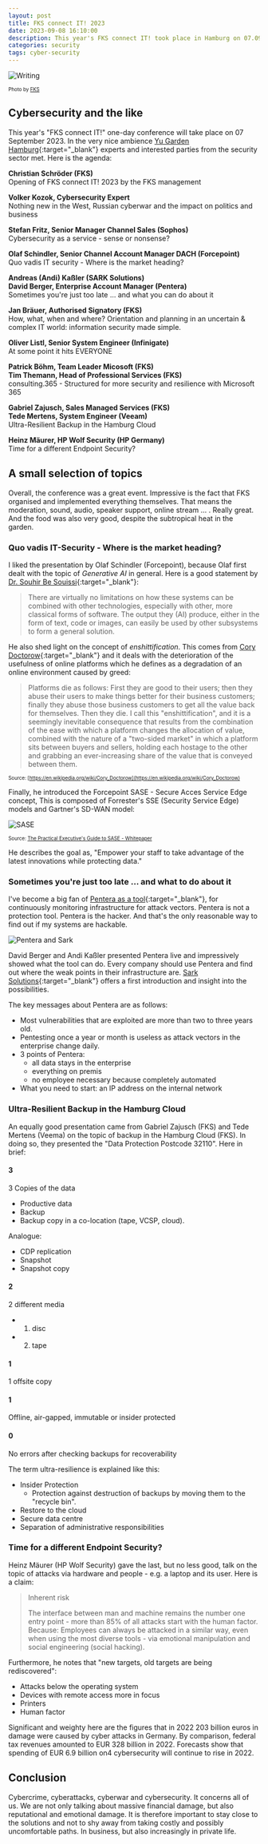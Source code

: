 ```yaml
---
layout: post
title: FKS connect IT! 2023
date: 2023-09-08 16:10:00
description: This year's FKS connect IT! took place in Hamburg on 07.09.2023. There were again many interesting presentations on the topic of "Strengthening resilience, increasing security".
categories: security
tags: cyber-security
---
```


![Writing](/assets/images/fks-it-connect-2023.png)

<span style="font-size: 0.7em">Photo by <a href="https://www.fks.de">FKS</a></span>

## Cybersecurity and the like

This year's "FKS connect IT!" one-day conference will take place on 07 September 2023. In the very nice ambience [Yu Garden Hamburg](https://www.yugarden.hamburg/){:target="_blank"} experts and interested parties from the security sector met. Here is the agenda:

<p><strong>Christian Schröder (FKS)</strong><br />
Opening of FKS connect IT! 2023 by the FKS management</p>
<p><strong>Volker Kozok, Cybersecurity Expert</strong><br />
Nothing new in the West, Russian cyberwar and the impact on politics and business</p>
<p><strong>Stefan Fritz, Senior Manager Channel Sales (Sophos)</strong><br />
Cybersecurity as a service - sense or nonsense?</p>
<p><strong>Olaf Schindler, Senior Channel Account Manager DACH (Forcepoint)</strong><br />
Quo vadis IT security - Where is the market heading?</p>
<p><strong>Andreas (Andi) Kaßler (SARK Solutions)<br />David Berger, Enterprise Account Manager (Pentera)</strong><br />
Sometimes you're just too late ... and what you can do about it</p>
<p><strong>Jan Bräuer, Authorised Signatory (FKS)</strong><br />
How, what, when and where? Orientation and planning in an uncertain & complex IT world: information security made simple.</p>
<p><strong>Oliver Listl, Senior System Engineer (Infinigate)</strong><br />
At some point it hits EVERYONE</p>
<p><strong>Patrick Böhm, Team Leader Micosoft (FKS)<br />Tim Themann, Head of Professional Services (FKS)</strong><br />
consulting.365 - Structured for more security and resilience with Microsoft 365</p>
<p><strong>Gabriel Zajusch, Sales Managed Services (FKS)<br />Tede Mertens, System Engineer (Veeam)</strong><br />
Ultra-Resilient Backup in the Hamburg Cloud</p>
<p><strong>Heinz Mäurer, HP Wolf Security (HP Germany)</strong><br />Time for a different Endpoint Security?</p>

## A small selection of topics

Overall, the conference was a great event. Impressive is the fact that FKS organised and implemented everything themselves. That means the moderation, sound, audio, speaker support, online stream ... . Really great. And the food was also very good, despite the subtropical heat in the garden.

### Quo vadis IT-Security - Where is the market heading?

I liked the presentation by Olaf Schindler (Forcepoint), because Olaf first dealt with the topic of _Generative AI_ in general. Here is a good statement by [Dr. Souhir Be Souissi](https://souhirbensouissi.wordpress.com/){:target="_blank"}:

> There are virtually no limitations on how these systems can be combined with other technologies, especially with other, more classical forms of software. The output they (AI) produce, either in the form of text, code or images, can easily be used by other subsystems to form a general solution. 

He also shed light on the concept of _enshittification_. This comes from [Cory Doctorow](https://en.wikipedia.org/wiki/Cory_Doctorow){:target="_blank"} and it deals with the deterioration of the usefulness of online platforms which he defines as a degradation of an online environment caused by greed: 

> Platforms die as follows: First they are good to their users; then they abuse their users to make things better for their business customers; finally they abuse those business customers to get all the value back for themselves. Then they die. I call this "enshittification", and it is a seemingly inevitable consequence that results from the combination of the ease with which a platform changes the allocation of value, combined with the nature of a "two-sided market" in which a platform sits between buyers and sellers, holding each hostage to the other and grabbing an ever-increasing share of the value that is conveyed between them.

<span style="font-size: 0.7em">Source: [https://en.wikipedia.org/wiki/Cory_Doctorow](https://en.wikipedia.org/wiki/Cory_Doctorow)</span>

Finally, he introduced the Forcepoint SASE - Secure Acces Service Edge concept, This is composed of Forrester's SSE (Security Service Edge) models and Gartner's SD-WAN model:

![SASE](/assets/images/sase.png)

<span style="font-size: 0.7em">Source: [The Practical Executive's
Guide to SASE - Whitepaper](https://www.forcepoint.com/sites/default/files/resources/whitepapers/whitepaper-practical-executives-guide-to-sase-en_0_0_0_0_0_0.pdf)</span>

He describes the goal as, "Empower your staff to take advantage of the latest innovations while protecting data."

### Sometimes you're just too late ... and what to do about it

I've become a big fan of [Pentera as a tool](https://pentera.io/){:target="_blank"}, for continuously monitoring infrastructure for attack vectors. Pentera is not a protection tool. Pentera is the hacker. And that's the only reasonable way to find out if my systems are hackable. 

![Pentera and Sark](/assets/images/pentera-sark.jpg)

David Berger and Andi Kaßler presented Pentera live and impressively showed what the tool can do. Every company should use Pentera and find out where the weak points in their infrastructure are. [Sark Solutions](https://www.sark-solutions.com/){:target="_blank"} offers a first introduction and insight into the possibilities.

The key messages about Pentera are as follows:

* Most vulnerabilities that are exploited are more than two to three years old.
* Pentesting once a year or month is useless as attack vectors in the enterprise change daily.
* 3 points of Pentera: 
    * all data stays in the enterprise
    * everything on premis
    * no employee necessary because completely automated
* What you need to start: an IP address on the internal network

### Ultra-Resilient Backup in the Hamburg Cloud

An equally good presentation came from Gabriel Zajusch (FKS) and Tede Mertens (Veema) on the topic of backup in the Hamburg Cloud (FKS). In doing so, they presented the "Data Protection Postcode 32110". Here in brief:

#### 3

3 Copies of the data

* Productive data
* Backup
* Backup copy in a co-location (tape, VCSP, cloud).

Analogue:

* CDP replication
* Snapshot
* Snapshot copy

#### 2

2 different media

* 1. disc
* 2. tape

#### 1

1 offsite copy 

#### 1

Offline, air-gapped, immutable or insider protected

#### 0

No errors after checking backups for recoverability

The term ultra-resilience is explained like this:

* Insider Protection
    * Protection against destruction of backups by moving them to the "recycle bin".
* Restore to the cloud
* Secure data centre
* Separation of administrative responsibilities

### Time for a different Endpoint Security?

Heinz Mäurer (HP Wolf Security) gave the last, but no less good, talk on the topic of attacks via hardware and people - e.g. a laptop and its user. Here is a claim:

> Inherent risk
>
> The interface between man and machine remains the number one entry point - more than 85% of all attacks start with the human factor. Because: Employees can always be attacked in a similar way, even when using the most diverse tools - via emotional manipulation and social engineering (social hacking).

Furthermore, he notes that "new targets, old targets are being rediscovered":

* Attacks below the operating system
* Devices with remote access more in focus
* Printers
* Human factor

Significant and weighty here are the figures that in 2022 203 billion euros in damage were caused by cyber attacks in Germany. By comparison, federal tax revenues amounted to EUR 328 billion in 2022. Forecasts show that spending of EUR 6.9 billion on4 cybersecurity will continue to rise in 2022.

## Conclusion

Cybercrime, cyberattacks, cyberwar and cybersecurity. It concerns all of us. We are not only talking about massive financial damage, but also reputational and emotional damage. It is therefore important to stay close to the solutions and not to shy away from taking costly and possibly uncomfortable paths. In business, but also increasingly in private life.